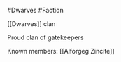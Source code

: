 #Dwarves 
#Faction 

[[Dwarves]] clan

Proud clan of gatekeepers

Known members:
[[Alforgeg Zincite]]